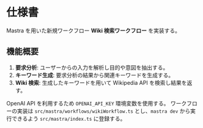 # 仕様書

Mastra を用いた新規ワークフロー **Wiki 検索ワークフロー** を実装する。

## 機能概要
1. **要求分析**: ユーザーからの入力を解析し目的や意図を抽出する。
2. **キーワード生成**: 要求分析の結果から関連キーワードを生成する。
3. **Wiki 検索**: 生成したキーワードを用いて Wikipedia API を検索し結果を返す。

OpenAI API を利用するため `OPENAI_API_KEY` 環境変数を使用する。
ワークフローの実装は `src/mastra/workflows/wikiWorkflow.ts` とし、`mastra dev` から実行できるよう `src/mastra/index.ts` に登録する。
